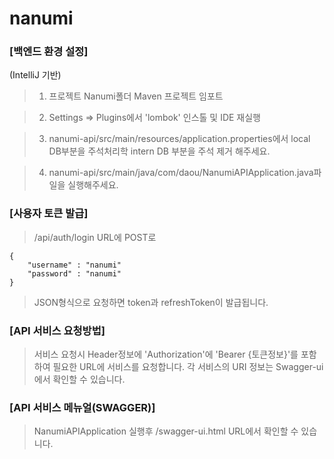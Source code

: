 # nanumi

### [백엔드 환경 설정]
(IntelliJ 기반)
> 1. 프로젝트 Nanumi폴더 Maven 프로젝트 임포트

> 2. Settings => Plugins에서 'lombok' 인스톨 및 IDE 재실행

> 3. nanumi-api/src/main/resources/application.properties에서 local DB부분을 주석처리학 intern DB 부분을 주석 제거 해주세요.

> 4. nanumi-api/src/main/java/com/daou/NanumiAPIApplication.java파일을 실행해주세요.


### [사용자 토큰 발급]
> /api/auth/login URL에 POST로
```
{
 	"username" : "nanumi"
 	"password" : "nanumi"
}
```
> JSON형식으로 요청하면 token과 refreshToken이 발급됩니다.


### [API 서비스 요청방법]
> 서비스 요청시 Header정보에 'Authorization'에 'Bearer {토큰정보}'를 포함하여 필요한 URL에 서비스를 요청합니다.
> 각 서비스의 URI 정보는 Swagger-ui에서 확인할 수 있습니다.


### [API 서비스 메뉴얼(SWAGGER)]
> NanumiAPIApplication 실행후 /swagger-ui.html URL에서 확인할 수 있습니다.


